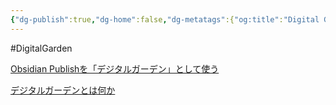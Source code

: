 ```yaml
---
{"dg-publish":true,"dg-home":false,"dg-metatags":{"og:title":"Digital Garden","og:image":"https://raw.githubusercontent.com/konnta0/blog2/refs/heads/main/konnta0.jpg","twitter:card":"summary","twitter:title":"Digital Garden","twitter:image":"https://raw.githubusercontent.com/konnta0/blog2/refs/heads/main/konnta0.jpg","twitter:site":"@konnta0"},"permalink":"/Engineering/Cludflare/Digital Garden/","metatags":{"og:title":"Digital Garden","og:image":"https://raw.githubusercontent.com/konnta0/blog2/refs/heads/main/konnta0.jpg","twitter:card":"summary","twitter:title":"Digital Garden","twitter:image":"https://raw.githubusercontent.com/konnta0/blog2/refs/heads/main/konnta0.jpg","twitter:site":"@konnta0"},"dgPassFrontmatter":true,"created":"2024-12-20T02:12:01.547+09:00","updated":"2025-01-06T01:50:57.112+09:00"}
---
```



#DigitalGarden


[Obsidian Publishを「デジタルガーデン」として使う](https://goryugo.com/20211014/digital-garden/)

[デジタルガーデンとは何か](https://hackernoon.com/lang/ja/%E3%83%87%E3%82%B8%E3%82%BF%E3%83%AB%E3%82%AC%E3%83%BC%E3%83%87%E3%83%B3%E3%81%A8%E3%81%AF%E4%BD%95%E3%81%8B)
